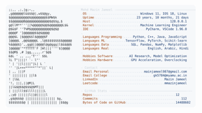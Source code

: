 <picture>
  <source srcset="https://raw.githubusercontent.com/mmazinjameel/mmazinjameel/main/dark_mode.svg?v=1758903168" media="(prefers-color-scheme: dark)">
  <img src="https://raw.githubusercontent.com/mmazinjameel/mmazinjameel/main/light_mode.svg?v=1758903168">
</picture>
